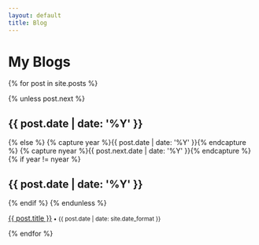 ```yaml
---
layout: default
title: Blog
---
```


# My Blogs

{% for post in site.posts %}

{% unless post.next %}
## {{ post.date | date: '%Y' }}
{% else %}
  {% capture year %}{{ post.date | date: '%Y' }}{% endcapture %}
  {% capture nyear %}{{ post.next.date | date: '%Y' }}{% endcapture %}
  {% if year != nyear %}
## {{ post.date | date: '%Y' }}
  {% endif %}
{% endunless %}

<p><a href="{{ post.url | prepend: site.baseurl }}">{{ post.title }}</a><small> • {{ post.date | date: site.date_format }}</small></p>
{% endfor %}
